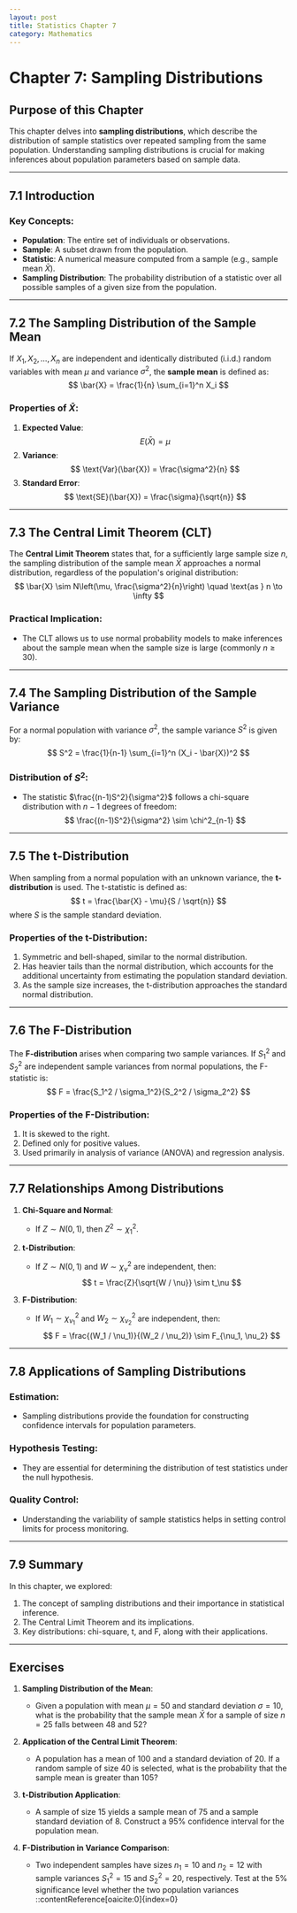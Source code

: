 ```yaml
---
layout: post
title: Statistics Chapter 7
category: Mathematics
---
```


# Chapter 7: Sampling Distributions

## Purpose of this Chapter
This chapter delves into **sampling distributions**, which describe the distribution of sample statistics over repeated sampling from the same population. Understanding sampling distributions is crucial for making inferences about population parameters based on sample data.

---

## 7.1 Introduction

### Key Concepts:
- **Population**: The entire set of individuals or observations.
- **Sample**: A subset drawn from the population.
- **Statistic**: A numerical measure computed from a sample (e.g., sample mean $\bar{X}$).
- **Sampling Distribution**: The probability distribution of a statistic over all possible samples of a given size from the population.

---

## 7.2 The Sampling Distribution of the Sample Mean

If $X_1, X_2, \ldots, X_n$ are independent and identically distributed (i.i.d.) random variables with mean $\mu$ and variance $\sigma^2$, the **sample mean** is defined as:
$$
\bar{X} = \frac{1}{n} \sum_{i=1}^n X_i
$$

### Properties of $\bar{X}$:
1. **Expected Value**:
   $$
   E(\bar{X}) = \mu
   $$
2. **Variance**:
   $$
   \text{Var}(\bar{X}) = \frac{\sigma^2}{n}
   $$
3. **Standard Error**:
   $$
   \text{SE}(\bar{X}) = \frac{\sigma}{\sqrt{n}}
   $$

---

## 7.3 The Central Limit Theorem (CLT)

The **Central Limit Theorem** states that, for a sufficiently large sample size $n$, the sampling distribution of the sample mean $\bar{X}$ approaches a normal distribution, regardless of the population's original distribution:
$$
\bar{X} \sim N\left(\mu, \frac{\sigma^2}{n}\right) \quad \text{as } n \to \infty
$$

### Practical Implication:
- The CLT allows us to use normal probability models to make inferences about the sample mean when the sample size is large (commonly $n \geq 30$).

---

## 7.4 The Sampling Distribution of the Sample Variance

For a normal population with variance $\sigma^2$, the sample variance $S^2$ is given by:
$$
S^2 = \frac{1}{n-1} \sum_{i=1}^n (X_i - \bar{X})^2
$$

### Distribution of $S^2$:
- The statistic $\frac{(n-1)S^2}{\sigma^2}$ follows a chi-square distribution with $n-1$ degrees of freedom:
  $$
  \frac{(n-1)S^2}{\sigma^2} \sim \chi^2_{n-1}
  $$

---

## 7.5 The t-Distribution

When sampling from a normal population with an unknown variance, the **t-distribution** is used. The t-statistic is defined as:
$$
t = \frac{\bar{X} - \mu}{S / \sqrt{n}}
$$
where $S$ is the sample standard deviation.

### Properties of the t-Distribution:
1. Symmetric and bell-shaped, similar to the normal distribution.
2. Has heavier tails than the normal distribution, which accounts for the additional uncertainty from estimating the population standard deviation.
3. As the sample size increases, the t-distribution approaches the standard normal distribution.

---

## 7.6 The F-Distribution

The **F-distribution** arises when comparing two sample variances. If $S_1^2$ and $S_2^2$ are independent sample variances from normal populations, the F-statistic is:
$$
F = \frac{S_1^2 / \sigma_1^2}{S_2^2 / \sigma_2^2}
$$

### Properties of the F-Distribution:
1. It is skewed to the right.
2. Defined only for positive values.
3. Used primarily in analysis of variance (ANOVA) and regression analysis.

---

## 7.7 Relationships Among Distributions

1. **Chi-Square and Normal**:
   - If $Z \sim N(0, 1)$, then $Z^2 \sim \chi^2_1$.

2. **t-Distribution**:
   - If $Z \sim N(0, 1)$ and $W \sim \chi^2_\nu$ are independent, then:
     $$
     t = \frac{Z}{\sqrt{W / \nu}} \sim t_\nu
     $$

3. **F-Distribution**:
   - If $W_1 \sim \chi^2_{\nu_1}$ and $W_2 \sim \chi^2_{\nu_2}$ are independent, then:
     $$
     F = \frac{(W_1 / \nu_1)}{(W_2 / \nu_2)} \sim F_{\nu_1, \nu_2}
     $$

---

## 7.8 Applications of Sampling Distributions

### Estimation:
- Sampling distributions provide the foundation for constructing confidence intervals for population parameters.

### Hypothesis Testing:
- They are essential for determining the distribution of test statistics under the null hypothesis.

### Quality Control:
- Understanding the variability of sample statistics helps in setting control limits for process monitoring.

---

## 7.9 Summary

In this chapter, we explored:
1. The concept of sampling distributions and their importance in statistical inference.
2. The Central Limit Theorem and its implications.
3. Key distributions: chi-square, t, and F, along with their applications.

---

## Exercises

1. **Sampling Distribution of the Mean**:
   - Given a population with mean $\mu = 50$ and standard deviation $\sigma = 10$, what is the probability that the sample mean $\bar{X}$ for a sample of size $n = 25$ falls between 48 and 52?

2. **Application of the Central Limit Theorem**:
   - A population has a mean of 100 and a standard deviation of 20. If a random sample of size 40 is selected, what is the probability that the sample mean is greater than 105?

3. **t-Distribution Application**:
   - A sample of size 15 yields a sample mean of 75 and a sample standard deviation of 8. Construct a 95% confidence interval for the population mean.

4. **F-Distribution in Variance Comparison**:
   - Two independent samples have sizes $n_1 = 10$ and $n_2 = 12$ with sample variances $S_1^2 = 15$ and $S_2^2 = 20$, respectively. Test at the 5% significance level whether the two population variances
::contentReference[oaicite:0]{index=0}
 
